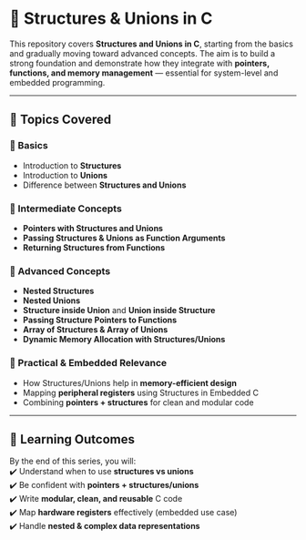 # 📘 Structures & Unions in C  

This repository covers **Structures and Unions in C**, starting from the basics and gradually moving toward advanced concepts. The aim is to build a strong foundation and demonstrate how they integrate with **pointers, functions, and memory management** — essential for system-level and embedded programming.  

---

## 📂 Topics Covered  

### 🔹 Basics  
- Introduction to **Structures**  
- Introduction to **Unions**  
- Difference between **Structures and Unions**  

### 🔹 Intermediate Concepts  
- **Pointers with Structures and Unions**  
- **Passing Structures & Unions as Function Arguments**  
- **Returning Structures from Functions**  

### 🔹 Advanced Concepts  
- **Nested Structures**  
- **Nested Unions**  
- **Structure inside Union** and **Union inside Structure**  
- **Passing Structure Pointers to Functions**  
- **Array of Structures & Array of Unions**  
- **Dynamic Memory Allocation with Structures/Unions**  

### 🔹 Practical & Embedded Relevance  
- How Structures/Unions help in **memory-efficient design**  
- Mapping **peripheral registers** using Structures in Embedded C  
- Combining **pointers + structures** for clean and modular code  

---

## 🎯 Learning Outcomes  
By the end of this series, you will:  
✔️ Understand when to use **structures vs unions**  
✔️ Be confident with **pointers + structures/unions**  
✔️ Write **modular, clean, and reusable** C code  
✔️ Map **hardware registers** effectively (embedded use case)  
✔️ Handle **nested & complex data representations**  
